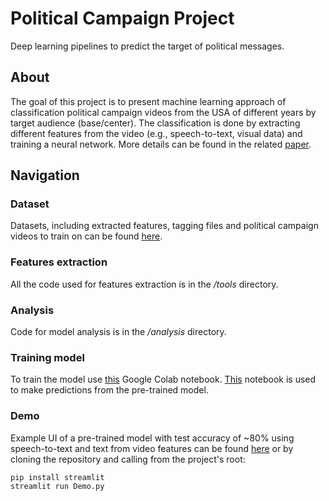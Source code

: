 # Political Campaign Project
Deep learning pipelines to predict the target of political messages.
## About
The goal of this project is to present machine learning approach of classification political campaign videos from the USA of different years by target audience (base/center). The classification is done by extracting different features from the video (e.g., speech-to-text, visual data) and training a neural network. More details can be found in the related [paper](https://drive.google.com/file/d/1-o9UVRRV7XRlGGBsYUfOkmch2ai-A2Fg/view?usp=sharing).
## Navigation
### Dataset
Datasets, including extracted features, tagging files and political campaign videos to train on can be found [here](https://drive.google.com/drive/folders/1-7rkd_SozNGLrNHXnEZ0iTKqO9ztKhiU?usp=sharing).
### Features extraction
All the code used for features extraction is in the */tools* directory.
### Analysis
Code for model analysis is in the */analysis* directory.
### Training model
To train the model use [this](https://colab.research.google.com/drive/1ceVEWRAkIQJsOGuMxmG2qvPY3huZf8gc?usp=sharing) Google Colab notebook. [This](https://colab.research.google.com/drive/1MH19zWCCqQFTKidT5qq6pIPbmsdyuAIp?usp=sharing) notebook is used to make predictions from the pre-trained model.
### Demo
Example UI of a pre-trained model with test accuracy of ~80% using speech-to-text and text from video features can be found [here](https://huggingface.co/spaces/Vanofuture/political_campaign) or by cloning the repository and calling from the project's root:
```
pip install streamlit
streamlit run Demo.py
```

